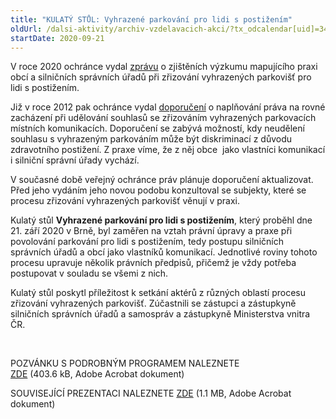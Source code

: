 ```yaml
---
title: "KULATÝ STŮL: Vyhrazené parkování pro lidi s postižením"
oldUrl: /dalsi-aktivity/archiv-vzdelavacich-akci/?tx_odcalendar[uid]=340&cHash=f1facd6f6a262f1e0ba18489e4af9c0a
startDate: 2020-09-21
---
```


<p class="align-blok">V roce 2020 ochránce vydal <a href="/uploads-import/DISKRIMINACE/Vyzkum/18-2020-DIS_vyzkum-parkovani.pdf" target="_blank">zprávu</a> o zjištěních výzkumu mapujícího praxi obcí a silničních správních úřadů při zřizování vyhrazených parkovišť pro lidi s postižením. </p>
<p class="align-blok">Již v roce 2012 pak ochránce vydal <a href="/uploads-import/DISKRIMINACE/Doporuceni/Doporuceni-parkovani_159-2011.pdf" target="_blank">doporučení</a> o naplňování práva na rovné zacházení při udělování souhlasů se zřizováním vyhrazených parkovacích místních komunikacích. Doporučení se zabývá možností, kdy neudělení souhlasu s vyhrazeným parkováním může být diskriminací z důvodu zdravotního postižení. Z praxe víme, že z něj obce  jako vlastníci komunikací i silniční správní úřady vychází.</p>
<p class="align-blok">V současné době veřejný ochránce práv plánuje doporučení aktualizovat. Před jeho vydáním jeho novou podobu konzultoval se subjekty, které se procesu zřizování vyhrazených parkovišť věnují v praxi. </p>
<p class="align-blok">Kulatý stůl <strong>Vyhrazené parkování pro lidi s postižením</strong>, který proběhl dne 21. září 2020 v Brně, byl zaměřen na vztah právní úpravy a praxe při povolování parkování pro lidi s postižením, tedy postupu silničních správních úřadů a obcí jako vlastníků komunikací. Jednotlivé roviny tohoto procesu upravuje několik právních předpisů, přičemž je vždy potřeba postupovat v souladu se všemi z nich. </p>
<p class="align-blok">Kulatý stůl poskytl příležitost k setkání aktérů z různých oblastí procesu zřizování vyhrazených parkovišť. Zúčastnili se zástupci a zástupkyně silničních správních úřadů a samospráv a zástupkyně Ministerstva vnitra ČR.</p>
<p class="align-blok"> </p>
<p>POZVÁNKU S PODROBNÝM PROGRAMEM NALEZNETE <a href="/uploads-import/projekt_ESF/00_2020_VA/KULATE_STOLY/09_21_Vyhrazene_parkovani/09_21_Vyhrazene_parkovani_pro_lidi_s_postizenim_POZVANKA.pdf" target="_blank">ZDE</a> (403.6 kB, Adobe Acrobat dokument)</p>
<p>SOUVISEJÍCÍ PREZENTACI NALEZNETE <a href="/uploads-import/projekt_ESF/00_2020_VA/KULATE_STOLY/09_21_Vyhrazene_parkovani/09_21_Vyhrazene_parkovani_pro_lidi_s_postizenim_PREZENTACE.pdf" target="_blank">ZDE</a> (1.1 MB, Adobe Acrobat dokument)</p>
<p></p>
